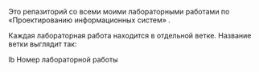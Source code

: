 Это репазиторий со всеми моими лабораторными работами по «Проектированию информационных систем» .

Каждая лабораторная работа находится в отдельной ветке.
Название ветки выглядит так:

lb Номер лабораторной работы
